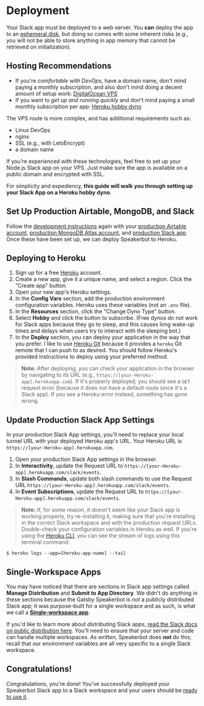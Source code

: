 # Deployment

Your Slack app must be deployed to a web server. You **can** deploy the app to an [ephemeral disk](https://devcenter.heroku.com/articles/active-storage-on-heroku#ephemeral-disk), but doing so comes with some inherent risks (e.g., you will not be able to store anything in app memory that cannot be retrieved on initialization).

## Hosting Recommendations

* If you're _comfortable with DevOps_, have a domain name, don't mind paying a monthly subscription, and also don't mind doing a decent amount of setup work: [DigitalOcean VPS](https://www.digitalocean.com/)
* If you want to _get up and running quickly_ and don't mind paying a small monthly subscription per app: [Heroku hobby dyno](https://devcenter.heroku.com/articles/dyno-types)

The VPS route is more complex, and has additional requirements such as:

* Linux DevOps
* nginx
* SSL (e.g., with LetsEncrypt)
* a domain name

If you're experienced with these technologies, feel free to set up your Node.js Slack app on your VPS. Just make sure the app is available on a public domain and encrypted with SSL.

For simplicity and expediency, **this guide will walk you through setting up your Slack App on a Heroku hobby dyno**.

## Set Up Production Airtable, MongoDB, and Slack

Follow the [development instructions](development.md) again with your [production Airtable account](development-airtable.md), [production MongoDB Atlas account](development-mongodb.md), and [production Slack app](development-slack-app.md). Once these have been set up, we can deploy Speakerbot to Heroku.

## Deploying to Heroku

1. Sign up for a free [Heroku](https://signup.heroku.com/) account.
2. Create a new app, give it a unique name, and select a region. Click the "Create app" button.
3. Open your new app's Heroku settings.
4. In the **Config Vars** section, add the production environment configuration variables. Heroku uses these variables (not an `.env` file).
5. In the **Resources** section, click the "Change Dyno Type" button.
6. Select **Hobby** and click the button to subscribe. (Free dynos do not work for Slack apps because they go to sleep, and this causes long wake-up times and delays when users try to interact with the sleeping bot.)
7. In the **Deploy** section, you can deploy your application in the way that you prefer. I like to use [Heroku Git](https://devcenter.heroku.com/articles/git) because it provides a `heroku` Git remote that I can push to as desired. You should follow Heroku's provided instructions to deploy using your preferred method.

> **Note:** After deploying, you can check your application in the browser by navigating to its URL (e.g., `https://[your-Heroku-app].herokuapp.com`). If it's properly deployed, you should see a `GET` request error (because it does not have a default route since it's a Slack app). If you see a Heroku error instead, something has gone wrong.

## Update Production Slack App Settings

In your production Slack App settings, you'll need to replace your local tunnel URL with your deployed Heroku app's URL. Your Heroku URL is `https://[your-Heroku-app].herokuapp.com`.

1. Open your production Slack App settings in the browser.
2. In **Interactivity**, update the Request URL to `https://[your-Heroku-app].herokuapp.com/slack/events`.
3. In **Slash Commands**, update both slash commands to use the Request URL `https://[your-Heroku-app].herokuapp.com/slack/events`.
4. In **Event Subscriptions**, update the Request URL to `https://[your-Heroku-app].herokuapp.com/slack/events`.

> **Note:** If, for some reason, it doesn't seem like your Slack app is working properly, try re-installing it, making sure that you're installing in the correct Slack workspace and with the production request URLs. Double-check your configuration variables in Heroku as well. If you're using the [Heroku CLI](https://devcenter.heroku.com/articles/heroku-command-line), you can see the stream of logs using this terminal command:
```
$ heroku logs --app=[heroku-app-name] --tail
```

## Single-Workspace Apps

You may have noticed that there are sections in Slack app settings called **Manage Distribution** and **Submit to App Directory**. We didn't do anything in these sections because the Gatsby Speakerbot is _not_ a publicly distributed Slack app; it was purpose-built for a single workspace and as such, is what we call a **[Single-workspace app](https://api.slack.com/start/distributing#single_workspace_apps)**.

If you'd like to learn more about _distributing_ Slack apps, [read the Slack docs on public distribution here](https://api.slack.com/start/distributing/public). You'll need to ensure that your server and code can handle multiple workspaces. _As written_, Speakerbot does **not** do this; recall that our environment variables are all very specific to a single Slack workspace.

## Congratulations!

Congratulations, you're done! You've successfully deployed your Speakerbot Slack app to a Slack workspace and your users should be [ready to use it](usage.md).
